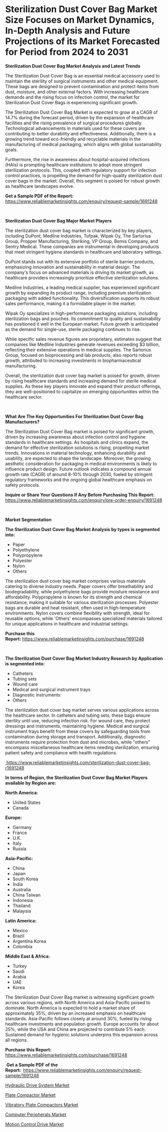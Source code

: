 <p><h1>Sterilization Dust Cover Bag Market Size Focuses on Market Dynamics, In-Depth Analysis and Future Projections of its Market Forecasted for Period from 2024 to 2031</h1></p><p><strong>Sterilization Dust Cover Bag Market Analysis and Latest Trends</strong></p>
<p><p>The Sterilization Dust Cover Bag is an essential medical accessory used to maintain the sterility of surgical instruments and other medical equipment. These bags are designed to prevent contamination and protect items from dust, moisture, and other external factors. With increasing healthcare demands and the rising focus on infection control, the market for Sterilization Dust Cover Bags is experiencing significant growth.</p><p>The Sterilization Dust Cover Bag Market is expected to grow at a CAGR of 14.7% during the forecast period, driven by the expansion of healthcare facilities and the rising prevalence of surgical procedures globally. Technological advancements in materials used for these covers are contributing to better durability and effectiveness. Additionally, there is a growing trend toward eco-friendly and recyclable materials in the manufacturing of medical packaging, which aligns with global sustainability goals.</p><p>Furthermore, the rise in awareness about hospital-acquired infections (HAIs) is prompting healthcare institutions to adopt more stringent sterilization protocols. This, coupled with regulatory support for infection control practices, is propelling the demand for high-quality sterilization dust cover bags in the market. Overall, this segment is poised for robust growth as healthcare landscapes evolve.</p></p>
<p><strong>Get a Sample PDF of the Report:&nbsp;</strong> <a href="https://www.reliablemarketinsights.com/enquiry/request-sample/1691248?utm_campaign=1622&utm_medium=2&utm_source=Github&utm_content=ia&utm_term=19102024&utm_id=sterilization-dust-cover-bag">https://www.reliablemarketinsights.com/enquiry/request-sample/1691248</a></p>
<p>&nbsp;</p>
<p><strong>Sterilization Dust Cover Bag Major Market Players</strong></p>
<p><p>The sterilization dust cover bag market is characterized by key players, including DuPont, Medline Industries, Tufpak, Wipak Oy, The Sartorius Group, Propper Manufacturing, Steriking, VP Group, Bemis Company, and Sentry Medical. These companies are instrumental in developing products that meet stringent hygiene standards in healthcare and laboratory settings.</p><p>DuPont stands out with its extensive portfolio of sterile barrier products, emphasizing innovation and sustainability in material design. The company's focus on advanced materials is driving its market growth, as healthcare providers increasingly prioritize effective sterilization solutions.</p><p>Medline Industries, a leading medical supplier, has experienced significant growth by expanding its product range, including premium sterilization packaging with added functionality. This diversification supports its robust sales performance, making it a formidable player in the market.</p><p>Wipak Oy specializes in high-performance packaging solutions, including sterilization bags and pouches. Its commitment to quality and sustainability has positioned it well in the European market. Future growth is anticipated as the demand for single-use, sterile packaging continues to rise.</p><p>While specific sales revenue figures are proprietary, estimates suggest that companies like Medline Industries generate revenues exceeding $3 billion, reflecting their extensive operations in medical supplies. The Sartorius Group, focused on bioprocessing and lab products, also reports robust growth, attributed to increasing investments in biopharmaceutical manufacturing.</p><p>Overall, the sterilization dust cover bag market is poised for growth, driven by rising healthcare standards and increasing demand for sterile medical supplies. As these key players innovate and expand their product offerings, they are well-positioned to capitalize on emerging opportunities within the healthcare sector.</p></p>
<p>&nbsp;</p>
<p><strong>What Are The Key Opportunities For Sterilization Dust Cover Bag Manufacturers?</strong></p>
<p><p>The Sterilization Dust Cover Bag market is poised for significant growth, driven by increasing awareness about infection control and hygiene standards in healthcare settings. As hospitals and clinics expand, the demand for effective sterilization solutions is rising, propelling market trends. Innovations in material technology, enhancing durability and usability, are expected to shape the landscape. Moreover, the growing aesthetic consideration for packaging in medical environments is likely to influence product design. Future outlook indicates a compound annual growth rate (CAGR) of around 8-10% through 2030, fueled by stringent regulatory frameworks and the ongoing global healthcare emphasis on safety protocols.</p></p>
<p><strong>Inquire or Share Your Questions If Any Before Purchasing This Report:</strong> <a href="https://www.reliablemarketinsights.com/enquiry/pre-order-enquiry/1691248?utm_campaign=1622&utm_medium=2&utm_source=Github&utm_content=ia&utm_term=19102024&utm_id=sterilization-dust-cover-bag">https://www.reliablemarketinsights.com/enquiry/pre-order-enquiry/1691248</a></p>
<p>&nbsp;</p>
<p><strong>Market Segmentation</strong></p>
<p><strong>The Sterilization Dust Cover Bag Market Analysis by types is segmented into:</strong></p>
<p><ul><li>Paper</li><li>Polyethylene</li><li>Polypropylene</li><li>Polyester</li><li>Nylon</li><li>Others</li></ul></p>
<p><p>The sterilization dust cover bag market comprises various materials catering to diverse industry needs. Paper covers offer breathability and biodegradability, while polyethylene bags provide moisture resistance and affordability. Polypropylene is known for its strength and chemical resistance, making it suitable for various sterilization processes. Polyester bags are durable and heat resistant, often used in high-temperature environments. Nylon covers combine flexibility with strength, ideal for reusable options, while 'Others' encompasses specialized materials tailored for unique applications in healthcare and industrial settings.</p></p>
<p><strong>Purchase this Report:&nbsp;</strong><a href="https://www.reliablemarketinsights.com/purchase/1691248?utm_campaign=1622&utm_medium=2&utm_source=Github&utm_content=ia&utm_term=19102024&utm_id=sterilization-dust-cover-bag">https://www.reliablemarketinsights.com/purchase/1691248</a></p>
<p>&nbsp;</p>
<p><strong>The Sterilization Dust Cover Bag Market Industry Research by Application is segmented into:</strong></p>
<p><ul><li>Catheters</li><li>Tubing sets</li><li>Wound care</li><li>Medical and surgical instrument trays</li><li>Diagnostic instruments</li><li>Others</li></ul></p>
<p><p>The sterilization dust cover bag market serves various applications across the healthcare sector. In catheters and tubing sets, these bags ensure sterility until use, reducing infection risk. For wound care, they protect dressings and instruments, maintaining hygiene. Medical and surgical instrument trays benefit from these covers by safeguarding tools from contamination during storage and transport. Additionally, diagnostic instruments require protection from dust and microbes, while "others" encompass miscellaneous healthcare items needing sterilization, ensuring patient safety and compliance with health regulations.</p></p>
<p><a href="https://www.reliablemarketinsights.com/sterilization-dust-cover-bag-r1691248?utm_campaign=1622&utm_medium=2&utm_source=Github&utm_content=ia&utm_term=19102024&utm_id=sterilization-dust-cover-bag">&nbsp;https://www.reliablemarketinsights.com/sterilization-dust-cover-bag-r1691248</a></p>
<p><strong>In terms of Region, the Sterilization Dust Cover Bag Market Players available by Region are:</strong></p>
<p>
    <p> <strong> North America: </strong>
        <ul>
            <li>United States</li>
            <li>Canada</li>
        </ul>
        </p> 
    <p> <strong> Europe: </strong>
        <ul>
            <li>Germany</li>
            <li>France</li>
            <li>U.K.</li>
            <li>Italy</li>
            <li>Russia</li>
        </ul>
        </p> 
    <p> <strong> Asia-Pacific: </strong>
        <ul>
            <li>China</li>
            <li>Japan</li>
            <li>South Korea</li>
            <li>India</li>
            <li>Australia</li>
            <li>China Taiwan</li>
            <li>Indonesia</li>
            <li>Thailand</li>
            <li>Malaysia</li>
        </ul>
        </p> 
    <p> <strong> Latin America: </strong>
        <ul>
            <li>Mexico</li>
            <li>Brazil</li>
            <li>Argentina Korea</li>
            <li>Colombia</li>
        </ul>
        </p> 
    <p> <strong> Middle East & Africa: </strong>
        <ul>
            <li>Turkey</li>
            <li>Saudi</li>
            <li>Arabia</li>
            <li>UAE</li>
            <li>Korea</li>
        </ul>
    </p>
    </p>
<p><p>The Sterilization Dust Cover Bag market is witnessing significant growth across various regions, with North America and Asia-Pacific poised to dominate. North America is expected to hold a market share of approximately 35%, driven by an increased emphasis on healthcare standards. Asia-Pacific follows closely at around 30%, fueled by rising healthcare investments and population growth. Europe accounts for about 25%, while the USA and China are projected to contribute 5% each. Sustained demand for hygienic solutions underpins this expansion across all regions.</p></p>
<p><strong>Purchase this Report: </strong><a href="https://www.reliablemarketinsights.com/purchase/1691248?utm_campaign=1622&utm_medium=2&utm_source=Github&utm_content=ia&utm_term=19102024&utm_id=sterilization-dust-cover-bag">https://www.reliablemarketinsights.com/purchase/1691248</a></p>
<p>&nbsp;<strong>Get a Sample PDF of the Report:&nbsp;&nbsp;</strong><a href="https://www.reliablemarketinsights.com/enquiry/request-sample/1691248?utm_campaign=1622&utm_medium=2&utm_source=Github&utm_content=ia&utm_term=19102024&utm_id=sterilization-dust-cover-bag">https://www.reliablemarketinsights.com/enquiry/request-sample/1691248</a></p>
<p><strong></strong></p>
<p><p><a href="https://www.linkedin.com/pulse/consumer-behavior-shifts-hydraulic-drive-system-market-demand-juawf?utm_campaign=1622&utm_medium=2&utm_source=Github&utm_content=ia&utm_term=19102024&utm_id=sterilization-dust-cover-bag">Hydraulic Drive System Market</a></p><p><a href="https://www.linkedin.com/pulse/exploring-plate-compactor-market-strategic-insights-growth-opportunities-hihsf?utm_campaign=1622&utm_medium=2&utm_source=Github&utm_content=ia&utm_term=19102024&utm_id=sterilization-dust-cover-bag">Plate Compactor Market</a></p><p><a href="https://www.linkedin.com/pulse/global-vibratory-plate-compactors-market-analysis-key-trends-nouvf?utm_campaign=1622&utm_medium=2&utm_source=Github&utm_content=ia&utm_term=19102024&utm_id=sterilization-dust-cover-bag">Vibratory Plate Compactors Market</a></p><p><a href="https://www.linkedin.com/pulse/global-computer-peripherals-market-landscape-future-trends-fstpf?utm_campaign=1622&utm_medium=2&utm_source=Github&utm_content=ia&utm_term=19102024&utm_id=sterilization-dust-cover-bag">Computer Peripherals Market</a></p><p><a href="https://www.linkedin.com/pulse/motion-control-drive-market-global-trends-forecast-2024--cdduf?utm_campaign=1622&utm_medium=2&utm_source=Github&utm_content=ia&utm_term=19102024&utm_id=sterilization-dust-cover-bag">Motion Control Drive Market</a></p></p>